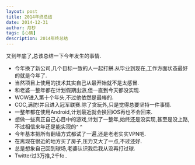 ```yaml
---
layout: post
title: 2014年终总结
date: 2014-12-31
author: 月杪
tags: [心情]
description: 2014年终总结
---
```


又到年底了,总该总结一下今年发生的事情.

* 今年换了新公司,几个目标一致的人一起打拼.从毕业到现在,工作方面状态最好的就是今年了.
* 当然项目上使用的技术其实自己从最开始就不是太感冒.
* 和老婆一整年都在计划假期出游,但一直到今天都没实现.
* WOW进入第十个年头,不过他依然是最棒的.
* COC,满防!并且进入冠军联赛.除了贪玩外,只是觉得总要坚持一件事情.
* 一整年都在使用Android,计划最近就会换回iOS再也不会回来.
* 想做一些真正自己心目中的游戏,计划了一整年,始终还是没实现,甚至是没上路,不过相信来年还是能实现的^ ^
* 今年基本把所有翻墙方式都试了一遍,还是老老实实VPN吧.
* 在离现在很近的地方买了房子,压力又大了一点,不过还好.
* 总是想象自己回到球场,老婆认识我后我从没再打过球.
* Twitter过3万推,2千fo..